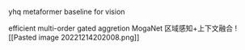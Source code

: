 yhq
metaformer baseline for vision



efficient multi-order gated aggretion 
MogaNet
区域感知+上下文融合
![[Pasted image 20221214202008.png]]